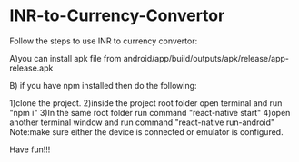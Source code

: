 # INR-to-Currency-Convertor

Follow the steps to use INR to currency convertor:

A)you can install apk file from android/app/build/outputs/apk/release/app-release.apk

B) if you have npm installed then do the following:

  1)clone the project.
  2)inside the project root folder open terminal and run "npm i"
  3)In the same root folder run command "react-native start"
  4)open another terminal window and run command "react-native run-android"
  Note:make sure either the device is connected or emulator is configured.
  
 Have fun!!!
 
